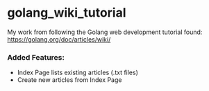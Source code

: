 # golang_wiki_tutorial

My work from following the Golang web development tutorial found: https://golang.org/doc/articles/wiki/ 

### Added Features:
* Index Page lists existing articles (.txt files)
* Create new articles from Index Page
